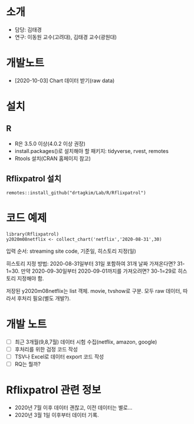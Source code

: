# 소개
- 담당: 김태경
- 연구: 이동원 교수(고려대), 김태경 교수(광원대)

# 개발노트
* [2020-10-03] Chart 데이터 받기(raw data)

# 설치
## R
* R은 3.5.0 이상(4.0.2 이상 권장)
* install.packages()로 설치해야 할 패키지: tidyverse, rvest, remotes
* Rtools 설치(CRAN 홈페이지 참고)

## Rflixpatrol 설치

```
remotes::install_github("drtagkim/Lab/R/Rflixpatrol")
```

# 코드 예제

```{r}
library(Rflixpatrol)
y2020m08netflix <- collect_chart('netflix','2020-08-31',30) 
```
입력 순서: streaming site code, 기준일, 히스토리 지정(일)

히스토리 지정 방법: 2020-08-31일부터 31일 포함하여 31개 날짜 가져온다면? 31-1=30. 만약 2020-09-30일부터 2020-09-01까지를 가져오려면? 30-1=29로 히스토리 지정해야 함.

저장된 y2020m08netflix는 list 객체. movie, tvshow로 구분. 모두 raw 데이터, 따라서 후처리 필요(별도 개발?).

# 개발 노트
- [ ] 최근 3개월(9,8,7월) 데이터 시험 수집(netflix, amazon, google)
- [ ] 후처리를 위한 검정 코드 작성
- [ ] TSV나 Excel로 데이터 export 코드 작성
- [ ] RQ는 뭘까?

# Rflixpatrol 관련 정보
* 2020년 7월 이후 데이터 괜찮고, 이전 데이터는 별로...
* 2020년 3월 1일 이후부터 데이터 기록.
